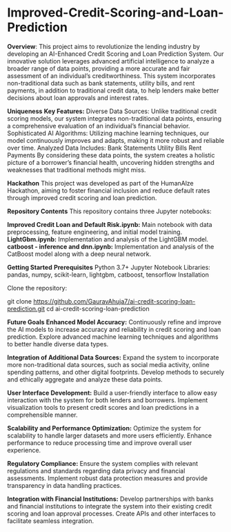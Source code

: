 # Improved-Credit-Scoring-and-Loan-Prediction

**Overview**:
This project aims to revolutionize the lending industry by developing an AI-Enhanced Credit Scoring and Loan Prediction System. Our innovative solution leverages advanced artificial intelligence to analyze a broader range of data points, providing a more accurate and fair assessment of an individual’s creditworthiness. This system incorporates non-traditional data such as bank statements, utility bills, and rent payments, in addition to traditional credit data, to help lenders make better decisions about loan approvals and interest rates.

**Uniqueness**
**Key Features:**
Diverse Data Sources: Unlike traditional credit scoring models, our system integrates non-traditional data points, ensuring a comprehensive evaluation of an individual’s financial behavior.
Sophisticated AI Algorithms: Utilizing machine learning techniques, our model continuously improves and adapts, making it more robust and reliable over time.
Analyzed Data Includes:
Bank Statements
Utility Bills
Rent Payments
By considering these data points, the system creates a holistic picture of a borrower’s financial health, uncovering hidden strengths and weaknesses that traditional methods might miss.

**Hackathon**
This project was developed as part of the HumanAlze Hackathon, aiming to foster financial inclusion and reduce default rates through improved credit scoring and loan prediction.

**Repository Contents**
This repository contains three Jupyter notebooks:

**Improved Credit Loan and Default Risk.ipynb:** Main notebook with data preprocessing, feature engineering, and initial model training.
**LightGbm.ipynb:** Implementation and analysis of the LightGBM model.
**catboost - inference and dnn.ipynb:** Implementation and analysis of the CatBoost model along with a deep neural network.


**Getting Started**
**Prerequisites**
Python 3.7+
Jupyter Notebook
Libraries: pandas, numpy, scikit-learn, lightgbm, catboost, tensorflow
Installation


Clone the repository:

git clone https://github.com/GauravAhuja7/ai-credit-scoring-loan-prediction.git
cd ai-credit-scoring-loan-prediction


**Future Goals**
**Enhanced Model Accuracy:** Continuously refine and improve the AI models to increase accuracy and reliability in credit scoring and loan prediction.
Explore advanced machine learning techniques and algorithms to better handle diverse data types.

**Integration of Additional Data Sources:** Expand the system to incorporate more non-traditional data sources, such as social media activity, online spending patterns, and other digital footprints.
Develop methods to securely and ethically aggregate and analyze these data points.

**User Interface Development:** Build a user-friendly interface to allow easy interaction with the system for both lenders and borrowers.
Implement visualization tools to present credit scores and loan predictions in a comprehensible manner.

**Scalability and Performance Optimization:** Optimize the system for scalability to handle larger datasets and more users efficiently.
Enhance performance to reduce processing time and improve overall user experience.

**Regulatory Compliance:** Ensure the system complies with relevant regulations and standards regarding data privacy and financial assessments.
Implement robust data protection measures and provide transparency in data handling practices.

**Integration with Financial Institutions:** Develop partnerships with banks and financial institutions to integrate the system into their existing credit scoring and loan approval processes. Create APIs and other interfaces to facilitate seamless integration.

